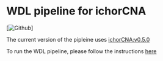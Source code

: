 # WDL pipeline for ichorCNA
[![Github](https://github.com/GavinHaLab/ichorCNA_WDL/assets/40443942/5423ed9d-4843-4f8d-8798-700ad9428bb7)]


The current version of the pipleine uses [ichorCNA:v0.5.0](https://github.com/GavinHaLab/ichorCNA/releases/tag/v0.5.0)

To run the WDL pipeline, please follow the instructions [here](https://github.com/GavinHaLab/ichorCNA_WDL/tree/main/WDL#readme)
